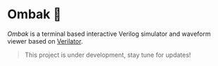 # Ombak 🌊

*Ombak* is a terminal based interactive Verilog simulator and waveform viewer
based on [Verilator](https://github.com/verilator/verilator).

> This project is under development, stay tune for updates!
